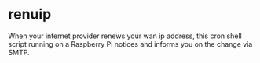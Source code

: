 # renuip

When your internet provider renews your wan ip address, this cron shell script running on a Raspberry Pi notices and informs you on the change via SMTP.
